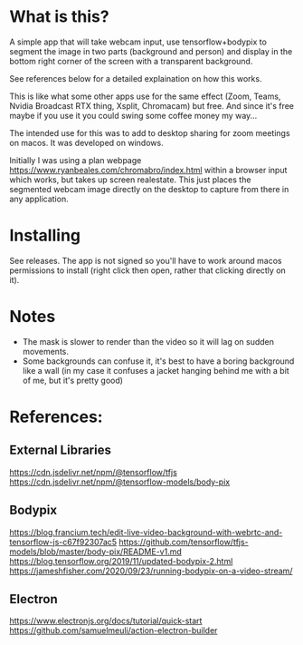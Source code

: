 # What is this?
A simple app that will take webcam input, use tensorflow+bodypix to segment the image in two parts (background and person) and display in the bottom right corner of the screen with a transparent background.

See references below for a detailed explaination on how this works.

This is like what some other apps use for the same effect (Zoom, Teams, Nvidia Broadcast RTX thing, Xsplit, Chromacam) but free. And since it's free maybe if you use it you could swing some coffee money my way...

The intended use for this was to add to desktop sharing for zoom meetings on macos. It was developed on windows.

Initially I was using a plan webpage https://www.ryanbeales.com/chromabro/index.html within a browser input which works, but takes up screen realestate. This just places the segmented webcam image directly on the desktop to capture from there in any application. 

# Installing
See releases. The app is not signed so you'll have to work around macos permissions to install (right click then open, rather that clicking directly on it).

# Notes
- The mask is slower to render than the video so it will lag on sudden movements.
- Some backgrounds can confuse it, it's best to have a boring background like a wall (in my case it confuses a jacket hanging behind me with a bit of me, but it's pretty good)

# References:

## External Libraries
https://cdn.jsdelivr.net/npm/@tensorflow/tfjs
https://cdn.jsdelivr.net/npm/@tensorflow-models/body-pix


## Bodypix
https://blog.francium.tech/edit-live-video-background-with-webrtc-and-tensorflow-js-c67f92307ac5
https://github.com/tensorflow/tfjs-models/blob/master/body-pix/README-v1.md
https://blog.tensorflow.org/2019/11/updated-bodypix-2.html
https://jameshfisher.com/2020/09/23/running-bodypix-on-a-video-stream/

## Electron
https://www.electronjs.org/docs/tutorial/quick-start
https://github.com/samuelmeuli/action-electron-builder